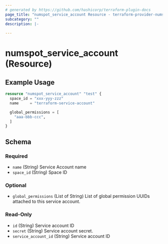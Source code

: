 ```yaml
---
# generated by https://github.com/hashicorp/terraform-plugin-docs
page_title: "numspot_service_account Resource - terraform-provider-numspot"
subcategory: ""
description: |-
  
---
```


# numspot_service_account (Resource)



## Example Usage

```terraform
resource "numspot_service_account" "test" {
  space_id = "xxx-yyy-zzz"
  name     = "terraform-service-account"

  global_permissions = [
    "aaa-bbb-ccc",
  ]
}
```

<!-- schema generated by tfplugindocs -->
## Schema

### Required

- `name` (String) Service Account name
- `space_id` (String) Space ID

### Optional

- `global_permissions` (List of String) List of global permission UUIDs attached to this service account.

### Read-Only

- `id` (String) Service account ID
- `secret` (String) Service account secret.
- `service_account_id` (String) Service account ID
